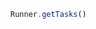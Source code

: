 <!--TITLE:Runner.getTasks()-->
<!--ABOUT:Upspark's Runner API module.-->

```javascript
Runner.getTasks()
```